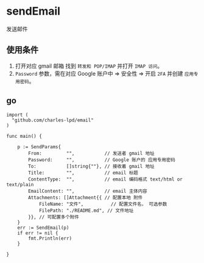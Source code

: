 # sendEmail

发送邮件

## 使用条件

1. 打开对应 gmail 邮箱 找到 ` 转发和 POP/IMAP ` 并打开 ` IMAP 访问 `。
2. `Password` 参数，需在对应 Google 账户中 => 安全性 => 开启 `2FA` 并创建 `应用专用密码`。

## go

```golang
import (
  "github.com/charles-lpd/email"
)

func main() {

	p := SendParams{
		From:         "",           // 发送者 gmail 地址
		Password:     "",           // Google 账户的 应用专用密码
		To:           []string{""}, // 接收着 gmail 地址
		Title:        "",           // email 标题
		ContentType:  "",           // email 编码格式 text/html or text/plain
		EmailContent: "",           // email 主体内容
		Attachments: []Attachment{{ // 配置本地 附件
			FileName: "文件",          // 配置文件名， 可选参数
			FilePath: "./README.md", // 文件地址
		}}, // 可配置多个附件
	}
	err := SendEmail(p)
	if err != nil {
		fmt.Println(err)
	}

}
```
